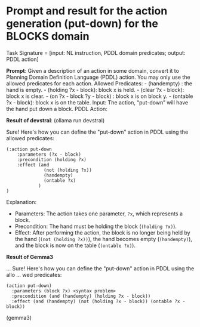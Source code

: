 # Prompt and result for the action generation (put-down) for the BLOCKS domain
Task Signature = [input: NL instruction, PDDL domain predicates; output: PDDL action]

**Prompt**:
Given a description of an action in some domain, convert it to Planning Domain Definition Language (PDDL) action. You may only use the allowed predicates for each action. 
Allowed Predicates: - (handempty) : the hand is empty. - (holding ?x - block): block x is held. - (clear ?x - block): block x is clear. - (on ?x - block ?y - block) : block x is on block y. - (ontable ?x - block): block x is on the table. 
Input: The action, “put-down” will have the hand put down a block. 
PDDL Action:

**Result of devstral**: (ollama run devstral)

Sure! Here's how you can define the "put-down" action in PDDL using the 
allowed predicates:

```pddl
(:action put-down
    :parameters (?x - block)
    :precondition (holding ?x)
    :effect (and
              (not (holding ?x))
              (handempty)
              (ontable ?x)
            )
)
```

Explanation:
- Parameters: The action takes one parameter, `?x`, which represents a 
block.
- Precondition: The hand must be holding the block (`(holding ?x)`).
- Effect: After performing the action, the block is no longer being held 
by the hand (`(not (holding ?x))`), the hand becomes empty 
(`(handempty)`), and the block is now on the table (`(ontable ?x)`).


**Result of Gemma3**

... Sure! Here's how you can define the "put-down" action in PDDL using the allo
... wed predicates:
```pddl
(action put-down)
  :parameters (block ?x) <syntax problem>
  :precondition (and (handempty) (holding ?x - block)) 
  :effect (and (handempty) (not (holding ?x - block)) (ontable ?x - 
block))
```
(gemma3)
